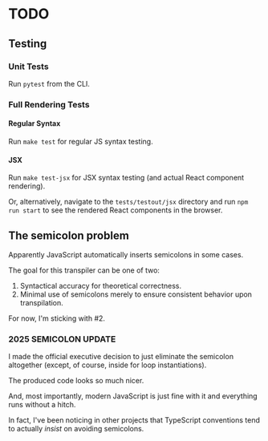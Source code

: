 # TODO

## Testing

### Unit Tests

Run `pytest` from the CLI.

### Full Rendering Tests

#### Regular Syntax

Run `make test` for regular JS syntax testing.

#### JSX

Run `make test-jsx` for JSX syntax testing (and actual React component rendering).

Or, alternatively, navigate to the `tests/testout/jsx` directory and run `npm run start` to see the rendered React components in the browser.

## The semicolon problem

Apparently JavaScript automatically inserts semicolons in some cases.

The goal for this transpiler can be one of two:
1. Syntactical accuracy for theoretical correctness.
2. Minimal use of semicolons merely to ensure consistent behavior upon transpilation.

For now, I'm sticking with #2.

### 2025 SEMICOLON UPDATE

I made the official executive decision to just eliminate the semicolon altogether (except, of course, inside for loop instantiations).

The produced code looks so much nicer.

And, most importantly, modern JavaScript is just fine with it and everything runs without a hitch.

In fact, I've been noticing in other projects that TypeScript conventions tend to actually *insist* on avoiding semicolons.

